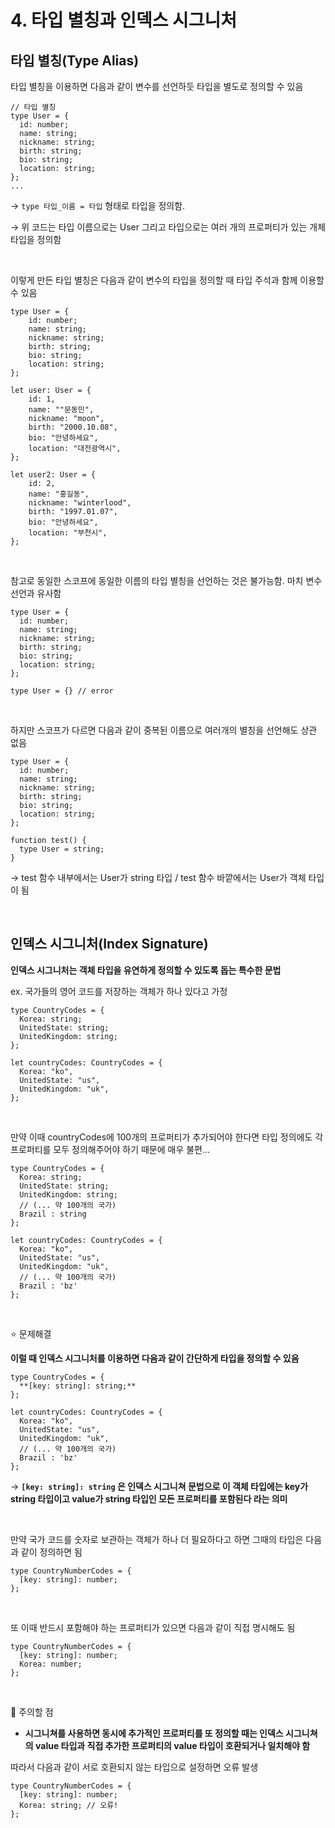 # 4. 타입 별칭과 인덱스 시그니처

## 타입 별칭(Type Alias)


타입 별칭을 이용하면 다음과 같이 변수를 선언하듯 타입을 별도로 정의할 수 있음

```tsx
// 타입 별칭
type User = {
  id: number;
  name: string;
  nickname: string;
  birth: string;
  bio: string;
  location: string;
};
...
```

→ `type 타입_이름 = 타입` 형태로 타입을 정의함.

→ 위 코드는 타입 이름으로는 User 그리고 타입으로는 여러 개의 프로퍼티가 있는 개체 타입을 정의함

<br>

이렇게 만든 타입 별칭은 다음과 같이 변수의 타입을 정의할 때 타입 주석과 함께 이용할 수 있음

```tsx
type User = {
    id: number;
    name: string;
    nickname: string;
    birth: string;
    bio: string;
    location: string;
};

let user: User = {
    id: 1,
    name: ""문동민",
    nickname: "moon",
    birth: "2000.10.08",
    bio: "안녕하세요",
    location: "대전광역시",
};

let user2: User = {
    id: 2,
    name: "홍길동",
    nickname: "winterlood",
    birth: "1997.01.07",
    bio: "안녕하세요",
    location: "부천시",
};

```

<br>

참고로 동일한 스코프에 동일한 이름의 타입 별칭을 선언하는 것은 불가능함. 마치 변수 선언과 유사함

```tsx
type User = {
  id: number;
  name: string;
  nickname: string;
  birth: string;
  bio: string;
  location: string;
};

type User = {} // error

```

<br>

하지만 스코프가 다르면 다음과 같이 중복된 이름으로 여러개의 별칭을 선언해도 상관 없음

```tsx
type User = {
  id: number;
  name: string;
  nickname: string;
  birth: string;
  bio: string;
  location: string;
};

function test() {
  type User = string;
}
```

→ test 함수 내부에서는 User가 string 타입 / test 함수 바깥에서는 User가 객체 타입이 됨

<br>

## 인덱스 시그니처(Index Signature)


**인덱스 시그니처는 객체 타입을 유연하게 정의할 수 있도록 돕는 특수한 문법**

ex. 국가들의 영어 코드를 저장하는 객체가 하나 있다고 가정

```tsx
type CountryCodes = {
  Korea: string;
  UnitedState: string;
  UnitedKingdom: string;
};

let countryCodes: CountryCodes = {
  Korea: "ko",
  UnitedState: "us",
  UnitedKingdom: "uk",
};
```

<br>

만약 이때 countryCodes에 100개의 프로퍼티가 추가되어야 한다면 타입 정의에도 각 프로퍼티를 모두 정의해주어야 하기 때문에 매우 불편…

```tsx
type CountryCodes = {
  Korea: string;
  UnitedState: string;
  UnitedKingdom: string;
  // (... 약 100개의 국가)
  Brazil : string
};

let countryCodes: CountryCodes = {
  Korea: "ko",
  UnitedState: "us",
  UnitedKingdom: "uk",
  // (... 약 100개의 국가)
  Brazil : 'bz'
};
```

<br>

⭐ 문제해결

**이럴 때 인덱스 시그니처를 이용하면 다음과 같이 간단하게 타입을 정의할 수 있음**

```tsx
type CountryCodes = {
  **[key: string]: string;**
};

let countryCodes: CountryCodes = {
  Korea: "ko",
  UnitedState: "us",
  UnitedKingdom: "uk",
  // (... 약 100개의 국가)
  Brazil : 'bz'
};
```

→ **`[key: string]: string` 은 인덱스 시그니쳐 문법으로 이 객체 타입에는 key가 string 타입이고 value가 string 타입인 모든 프로퍼티를 포함된다 라는 의미**

<br>

만약 국가 코드를 숫자로 보관하는 객체가 하나 더 필요하다고 하면 그때의 타입은 다음과 같이 정의하면 됨

```tsx
type CountryNumberCodes = {
  [key: string]: number;
};
```

<br>

또 이때 반드시 포함해야 하는 프로퍼티가 있으면 다음과 같이 직접 명시해도 됨

```tsx
type CountryNumberCodes = {
  [key: string]: number;
  Korea: number;
};
```

<br>

🚨 주의할 점

- **시그니쳐를 사용하면 동시에 추가적인 프로퍼티를 또 정의할 때는 인덱스 시그니쳐의 value 타입과 직접 추가한 프로퍼티의 value 타입이 호환되거나 일치해야 함**

따라서 다음과 같이 서로 호환되지 않는 타입으로 설정하면 오류 발생

```tsx
type CountryNumberCodes = {
  [key: string]: number;
  Korea: string; // 오류!
};
```
